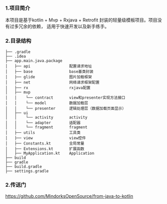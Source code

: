 ### 1.项目简介
本项目是基于kotlin + Mvp + Rxjava + Retrofit 封装的轻量级模板项目。项目没有过多冗余的依赖，
适用于快速开发以及新手练手。

### 2.目录结构
```
├── .gradle
├── .idea
├── app.main.java.package
│   ├── api                 配置请求地址
│   ├── base                base基类封装
│   ├── glide               图片加载框架
│   ├── net                 网络请求框架配置
│   ├── rx                  rxjava配置
│   ├── mvp
│   │    └── contract       view和presenter实现方法接口
│   │    └── model          数据加载层
│   │    └── presenter      逻辑处理层（数据加载页面显示）
│   ├── ui
│   │    └── activity       activity
│   │    └── adapter        适配器
│   │    └── fragment       fragment
│   ├── utils               工具类
│   ├── view                view控件
│   ├── Constants.kt        全局常量
│   ├── Extensions.kt       扩展函数
│   ├── MyApplication.kt    Application
├── build
├── gradle
├── build.gradle
├── settings.gradle

```
### 2.传送门
https://github.com/MindorksOpenSource/from-java-to-kotlin